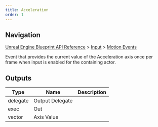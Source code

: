 ```yaml
---
title: Acceleration
order: 1
---
```

## Navigation

[Unreal Engine Blueprint API Reference](https://dev.epicgames.com/documentation/en-us/unreal-engine/BlueprintAPI) > [Input](https://dev.epicgames.com/documentation/en-us/unreal-engine/BlueprintAPI/Input) > [Motion Events](https://dev.epicgames.com/documentation/en-us/unreal-engine/BlueprintAPI/Input/MotionEvents)

Event that provides the current value of the Acceleration axis once per frame when input is enabled for the containing actor.

## Outputs

| Type | Name | Description |
| --- | --- | --- |
| delegate | Output Delegate |  |
| exec | Out |  |
| vector | Axis Value |  |
